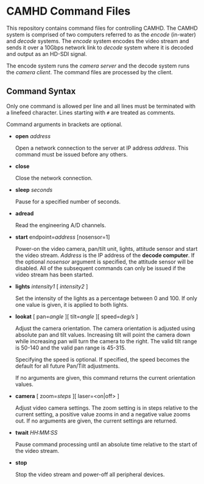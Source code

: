 # CAMHD Command Files

This repository contains command files for controlling CAMHD. The CAMHD
system is comprised of two computers referred to as the *encode*
(in-water) and *decode* systems. The *encode* system encodes the video
stream and sends it over a 10Gbps network link to *decode* system where it
is decoded and output as an HD-SDI signal.

The encode system runs the *camera server* and the decode system runs the
*camera client*. The command files are processed by the client.

## Command Syntax

Only one command is allowed per line and all lines must be terminated with
a linefeed character. Lines starting with `#` are treated as comments.

Command arguments in brackets are optional.

- **open** *address*

  Open a network connection to the server at IP address *address*. This
  command must be issued before any others.
  
- **close**

  Close the network connection.
  
- **sleep** *seconds*

  Pause for a specified number of seconds.
  
- **adread**

  Read the engineering A/D channels.
  
- **start** endpoint=*address* [nosensor=1]

  Power-on the video camera, pan/tilt unit, lights, attitude sensor and
  start the video stream. *Address* is the IP address of the **decode
  computer**. If the optional *nosensor* argument is specified, the
  attitude sensor will be disabled. All of the subsequent commands can
  only be issued if the video stream has been started.
  
- **lights** *intensity1* [ *intensity2* ]

  Set the intensity of the lights as a percentage between 0 and 100. If
  only one value is given, it is applied to both lights.
  
- **lookat** [ pan=*angle* ][ tilt=*angle* ][ speed=*deg/s* ]

  Adjust the camera orientation. The camera orientation is adjusted using
  absolute pan and tilt values. Increasing tilt will point the camera down
  while increasing pan will turn the camera to the right. The valid tilt
  range is 50-140 and the valid pan range is 45-315.

  Specifying the speed is optional. If specified, the speed becomes the
  default for all future Pan/Tilt adjustments.

  If no arguments are given, this command returns the current orientation
  values.
  
- **camera** [ zoom=*steps* ][ laser=<on|off> ]

  Adjust video camera settings. The zoom setting is in steps relative to
  the current setting, a positive value zooms in and a negative value
  zooms out. If no arguments are given, the current settings are returned.
  
- **twait** *HH:MM:SS*

  Pause command processing until an absolute time relative to the start of
  the video stream.
  
- **stop**

  Stop the video stream and power-off all peripheral devices.
